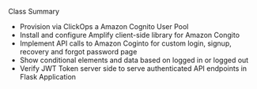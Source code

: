 Class Summary
* Provision via ClickOps a Amazon Cognito User Pool
* Install and configure Amplify client-side library for Amazon Congito
* Implement API calls to Amazon Coginto for custom login, signup, recovery and forgot password page
* Show conditional elements and data based on logged in or logged out
* Verify JWT Token server side to serve authenticated API endpoints in Flask Application